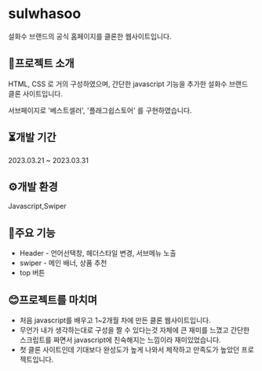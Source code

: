 # sulwhasoo
설화수 브랜드의 공식 홈페이지를 클론한 웹사이트입니다. 

## 🔎프로젝트 소개
HTML, CSS 로 거의 구성하였으며, 간단한 javascript 기능을 추가한 설화수 브랜드 클론 사이트입니다. 

서브페이지로 '베스트셀러', '플래그쉽스토어' 를 구현하였습니다.

## ⏳개발 기간
2023.03.21 ~ 2023.03.31

## ⚙개발 환경
Javascript,Swiper

## 🚩주요 기능
* Header - 언어선택창, 헤더스타일 변경, 서브메뉴 노출
* swiper - 메인 배너, 상품 추천
* top 버튼

## 😊프로젝트를 마치며
* 처음 javascript를 배우고 1~2개월 차에 만든 클론 웹사이트입니다.
* 무언가 내가 생각하는대로 구성을 짤 수 있다는것 자체에 큰 재미를 느꼈고 간단한 스크립트를 짜면서 javascript에 친숙해지는 느낌이라 재미있었습니다.
* 첫 클론 사이트인데 기대보다 완성도가 높게 나와서 제작하고 만족도가 높았던 프로젝트입니다. 


